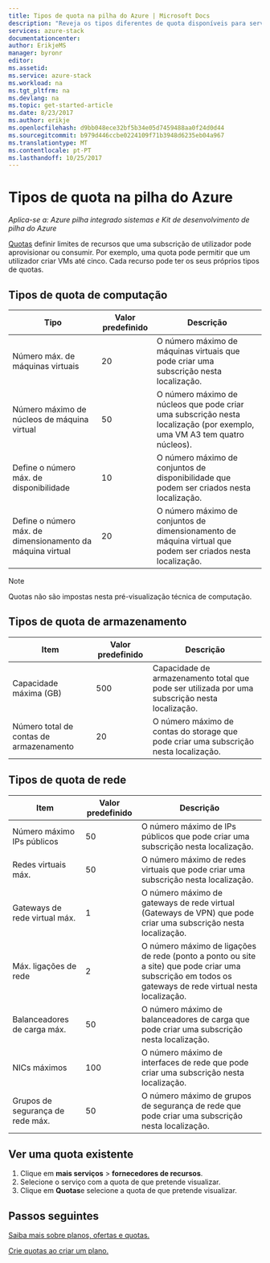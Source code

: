 ```yaml
---
title: Tipos de quota na pilha do Azure | Microsoft Docs
description: "Reveja os tipos diferentes de quota disponíveis para serviços e recursos na pilha do Azure."
services: azure-stack
documentationcenter: 
author: ErikjeMS
manager: byronr
editor: 
ms.assetid: 
ms.service: azure-stack
ms.workload: na
ms.tgt_pltfrm: na
ms.devlang: na
ms.topic: get-started-article
ms.date: 8/23/2017
ms.author: erikje
ms.openlocfilehash: d9bb048ece32bf5b34e05d7459488aa0f24d0d44
ms.sourcegitcommit: b979d446ccbe0224109f71b3948d6235eb04a967
ms.translationtype: MT
ms.contentlocale: pt-PT
ms.lasthandoff: 10/25/2017
---
```

# <a name="quota-types-in-azure-stack"></a>Tipos de quota na pilha do Azure

*Aplica-se a: Azure pilha integrado sistemas e Kit de desenvolvimento de pilha do Azure*

[Quotas](azure-stack-plan-offer-quota-overview.md#plans) definir limites de recursos que uma subscrição de utilizador pode aprovisionar ou consumir. Por exemplo, uma quota pode permitir que um utilizador criar VMs até cinco. Cada recurso pode ter os seus próprios tipos de quotas.

## <a name="compute-quota-types"></a>Tipos de quota de computação
| **Tipo** | **Valor predefinido** | **Descrição** |
| --- | --- | --- |
| Número máx. de máquinas virtuais | 20 | O número máximo de máquinas virtuais que pode criar uma subscrição nesta localização. |
| Número máximo de núcleos de máquina virtual | 50 | O número máximo de núcleos que pode criar uma subscrição nesta localização (por exemplo, uma VM A3 tem quatro núcleos). |
| Define o número máx. de disponibilidade | 10 | O número máximo de conjuntos de disponibilidade que podem ser criados nesta localização. |
| Define o número máx. de dimensionamento da máquina virtual | 20 | O número máximo de conjuntos de dimensionamento de máquina virtual que podem ser criados nesta localização. |

> [!NOTE]
> Quotas não são impostas nesta pré-visualização técnica de computação.
> 
> 

## <a name="storage-quota-types"></a>Tipos de quota de armazenamento
| **Item** | **Valor predefinido** | **Descrição** |
| --- | --- | --- |
| Capacidade máxima (GB) |500 |Capacidade de armazenamento total que pode ser utilizada por uma subscrição nesta localização. |
| Número total de contas de armazenamento |20 |O número máximo de contas do storage que pode criar uma subscrição nesta localização. |

## <a name="network-quota-types"></a>Tipos de quota de rede
| **Item** | **Valor predefinido** | **Descrição** |
| --- | --- | --- |
| Número máximo IPs públicos |50 |O número máximo de IPs públicos que pode criar uma subscrição nesta localização. |
| Redes virtuais máx. |50 |O número máximo de redes virtuais que pode criar uma subscrição nesta localização. |
| Gateways de rede virtual máx. |1 |O número máximo de gateways de rede virtual (Gateways de VPN) que pode criar uma subscrição nesta localização. |
| Máx. ligações de rede |2 |O número máximo de ligações de rede (ponto a ponto ou site a site) que pode criar uma subscrição em todos os gateways de rede virtual nesta localização. |
| Balanceadores de carga máx. |50 |O número máximo de balanceadores de carga que pode criar uma subscrição nesta localização. |
| NICs máximos |100 |O número máximo de interfaces de rede que pode criar uma subscrição nesta localização. |
| Grupos de segurança de rede máx. |50 |O número máximo de grupos de segurança de rede que pode criar uma subscrição nesta localização. |

## <a name="view-an-existing-quota"></a>Ver uma quota existente
1. Clique em **mais serviços** > **fornecedores de recursos**.
2. Selecione o serviço com a quota de que pretende visualizar.
3. Clique em **Quotas**e selecione a quota de que pretende visualizar.

## <a name="next-steps"></a>Passos seguintes
[Saiba mais sobre planos, ofertas e quotas.](azure-stack-plan-offer-quota-overview.md)

[Crie quotas ao criar um plano.](azure-stack-create-plan.md)
